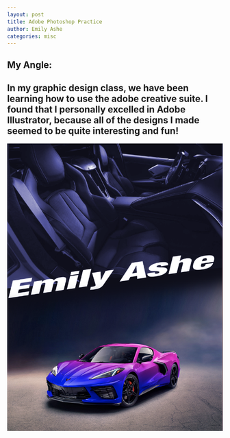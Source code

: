 ```yaml
---
layout: post
title: Adobe Photoshop Practice
author: Emily Ashe
categories: misc
---
```


**My Angle:**
---
In my graphic design class, we have been learning how to use the adobe creative suite. I found that I personally excelled in Adobe Illustrator, because all of the designs I made seemed to be quite interesting and fun! 
---
![Netlify CMS Screenshot](/assets/img/uploads/car.jpeg)
